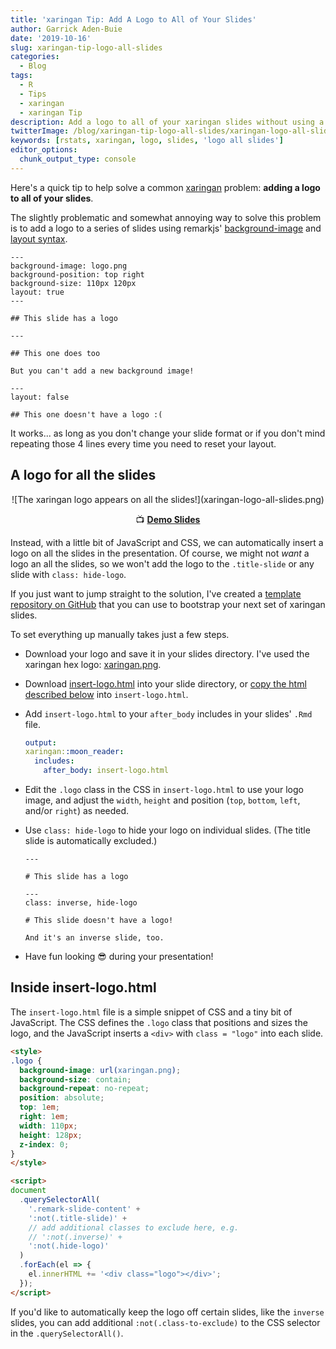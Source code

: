 ```yaml
---
title: 'xaringan Tip: Add A Logo to All of Your Slides'
author: Garrick Aden-Buie
date: '2019-10-16'
slug: xaringan-tip-logo-all-slides
categories:
  - Blog
tags:
  - R
  - Tips
  - xaringan
  - xaringan Tip
description: Add a logo to all of your xaringan slides without using a background image.
twitterImage: /blog/xaringan-tip-logo-all-slides/xaringan-logo-all-slides_twitter.png
keywords: [rstats, xaringan, logo, slides, 'logo all slides']
editor_options:
  chunk_output_type: console
---
```


<!-- Links -->
[xaringan]: https://slides.yihui.name/xaringan
[xaringan-logo]: https://github.com/gadenbuie/xaringan-logo
[xaringan-logo-demo]: https://gadenbuie.github.io/xaringan-logo

Here's a quick tip to help solve a common <span class="pkg">[xaringan]</span> problem: **adding a logo to all of your slides**.

The slightly problematic and somewhat annoying way to solve this problem
is to add a logo to a series of slides using 
remarkjs'
[background-image](https://github.com/gnab/remark/wiki/Markdown#background-image)
and 
[layout syntax](https://github.com/gnab/remark/wiki/Markdown#layout).

```
---
background-image: logo.png
background-position: top right
background-size: 110px 120px
layout: true
---

## This slide has a logo

---

## This one does too

But you can't add a new background image!

---
layout: false

## This one doesn't have a logo :(
```

It works... as long as 
you don't change your slide format 
or if you don't mind repeating those 4 lines 
every time you need to reset your layout.

## A logo for all the slides

<center>
![The xaringan logo appears on all the slides!](xaringan-logo-all-slides.png)

&#x1F4FA; **[Demo Slides][xaringan-logo-demo]**
</center>

Instead, 
with a little bit of JavaScript and CSS, 
we can automatically insert a logo on all the slides in the presentation.
Of course, 
we might not _want_ a logo an all the slides,
so we won't add the logo to the `.title-slide`
or any slide with `class: hide-logo`.

If you just want to jump straight to the solution,
I've created a [template repository on GitHub][xaringan-logo]
that you can use to bootstrap your next set of 
<span class="pkg">xaringan</span> slides.

To set everything up manually takes just a few steps.

- Download your logo and save it in your slides directory. 
   I've used the <span class="pkg">xaringan</span> hex logo:
   [xaringan.png](https://github.com/rstudio/hex-stickers/blob/master/PNG/xaringan.png).

- Download 
   [insert-logo.html](https://github.com/gadenbuie/xaringan-logo/blob/master/insert-logo.html) 
   into your slide directory, or [copy the html described below](#inside-insert-logo-html)
   into `insert-logo.html`.

- Add `insert-logo.html` to your `after_body` includes in your slides' `.Rmd` file.

  ```yaml
  output:
  xaringan::moon_reader:
    includes:
      after_body: insert-logo.html
  ```

- Edit the `.logo` class in the CSS in `insert-logo.html` to use your logo image,
   and adjust the `width`, `height` 
   and position (`top`, `bottom`, `left`, and/or `right`) 
   as needed.
   
- Use `class: hide-logo` to hide your logo on individual slides.
   (The title slide is automatically excluded.)
   
   ```
   ---
   
   # This slide has a logo
   
   ---
   class: inverse, hide-logo
   
   # This slide doesn't have a logo!
   
   And it's an inverse slide, too.
   ```
   
- Have fun looking &#x1F60E; during your presentation!

## Inside insert-logo.html

The `insert-logo.html` file is a simple snippet of CSS and a tiny bit of JavaScript.
The CSS defines the `.logo` class that positions and sizes the logo,
and the JavaScript inserts a `<div>` with `class = "logo"` into each slide.

```html
<style>
.logo {
  background-image: url(xaringan.png);
  background-size: contain;
  background-repeat: no-repeat;
  position: absolute;
  top: 1em;
  right: 1em;
  width: 110px;
  height: 128px;
  z-index: 0;
}
</style>

<script>
document
  .querySelectorAll(
    '.remark-slide-content' +
    ':not(.title-slide)' +
    // add additional classes to exclude here, e.g.
    // ':not(.inverse)' +
    ':not(.hide-logo)'
  )
  .forEach(el => {
    el.innerHTML += '<div class="logo"></div>';
  });
</script>
```

If you'd like to automatically keep the logo off certain slides,
like the `inverse` slides,
you can add additional `:not(.class-to-exclude)` 
to the CSS selector in the `.querySelectorAll()`.
